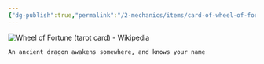 ```yaml
---
{"dg-publish":true,"permalink":"/2-mechanics/items/card-of-wheel-of-fortune/"}
---
```



![Wheel of Fortune (tarot card) - Wikipedia](https://encrypted-tbn0.gstatic.com/images?q=tbn:ANd9GcQv88FSykK7BgbE8dlCbary11KfwqBwl0mUUPGzDwgyKQ&s)

	An ancient dragon awakens somewhere, and knows your name